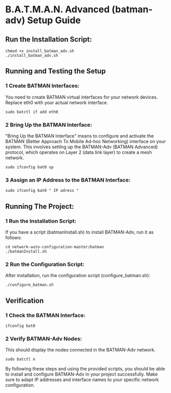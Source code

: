 # B.A.T.M.A.N. Advanced (batman-adv) Setup Guide

## Run the Installation Script:
```
chmod +x install_batman_adv.sh
./install_batman_adv.sh
```
## Running and Testing the Setup

### 1 Create BATMAN Interfaces:
You need to create BATMAN virtual interfaces for your network devices. Replace eth0 with your actual network interface.
```
sudo batctl if add eth0

```

### 2 Bring Up the BATMAN Interface:
"Bring Up the BATMAN Interface" means to configure and activate the BATMAN (Better Approach To Mobile Ad-hoc Networking) interface on your system. This involves setting up the BATMAN-Adv (BATMAN Advanced) protocol, which operates on Layer 2 (data link layer) to create a mesh network.
```
sudo ifconfig bat0 up

```

### 3 Assign an IP Address to the BATMAN Interface:
```
sudo ifconfig bat0 " IP adress "
```

## Running The Project:

### 1 Run the Installation Script:
If you have a script (batmanInstall.sh) to install BATMAN-Adv, run it as follows:
```
cd network-auto-configuration-master/batman
./batmanInstall.sh

```
### 2 Run the Configuration Script:

After installation, run the configuration script (configure_batman.sh):
```
./configure_batman.sh

```

## Verification

### 1 Check the BATMAN Interface:
```
ifconfig bat0

```

### 2 Verify BATMAN-Adv Nodes: 
This should display the nodes connected in the BATMAN-Adv network.
```
sudo batctl n

```
By following these steps and using the provided scripts, you should be able to install and configure BATMAN-Adv in your project successfully. Make sure to adapt IP addresses and interface names to your specific network configuration.
